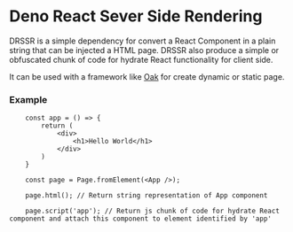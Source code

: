 # Deno React Sever Side Rendering

DRSSR is a simple dependency for convert a React Component in a plain string that can be injected a HTML page. DRSSR also produce a simple or obfuscated chunk of code for hydrate React functionality for client side.

It can be used with a framework like [Oak]('https://deno.land/x/oak') for create dynamic or static page.

### Example
```
    const app = () => {
        return (
            <div>
                <h1>Hello World</h1>
            </div>
        )
    }

    const page = Page.fromElement(<App />);

    page.html(); // Return string representation of App component

    page.script('app'); // Return js chunk of code for hydrate React component and attach this component to element identified by 'app'
```
